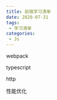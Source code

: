 ```yaml
---
title: 前端学习清单
date: 2020-07-31
tags:
 - 学习清单
categories: 
 - Js
---
```


webpack

typescript

http

性能优化

